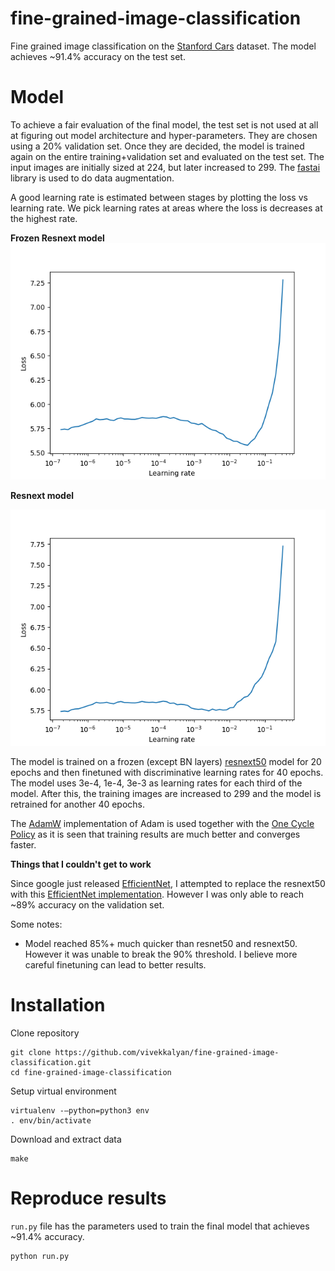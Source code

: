# fine-grained-image-classification

Fine grained image classification on the [Stanford Cars](http://ai.stanford.edu/~jkrause/cars/car_dataset.html) dataset. The model achieves ~91.4% accuracy on the test set.

# Model

To achieve a fair evaluation of the final model, the test set is not used at all at figuring out model architecture and hyper-parameters. They are chosen using a 20% validation set. Once they are decided, the model is trained again on the entire training+validation set and evaluated on the test set. The input images are initially sized at 224, but later increased to 299. The [fastai](https://github.com/fastai/fastai) library is used to do data augmentation.

A good learning rate is estimated between stages by plotting the loss vs learning rate. We pick learning rates at areas where the loss is decreases at the highest rate.

**Frozen Resnext model**
![Frozen loss plot](loss_plot_frozen.png)

**Resnext model**

![Unfrozen loss plot](loss_plot_unfrozen.png)

The model is trained on a frozen (except BN layers) [resnext50](https://arxiv.org/abs/1611.05431) model for 20 epochs and then finetuned with discriminative learning rates for 40 epochs. The model uses 3e-4, 1e-4, 3e-3 as learning rates for each third of the model. After this, the training images are increased to 299 and the model is retrained for another 40 epochs.

The [AdamW](https://arxiv.org/abs/1711.05101) implementation of Adam is used together with the [One Cycle Policy](https://arxiv.org/abs/1803.09820) as it is seen that training results are much better and converges faster.

**Things that I couldn't get to work**

Since google just released [EfficientNet](https://ai.googleblog.com/2019/05/efficientnet-improving-accuracy-and.html), I attempted to replace the resnext50 with this [EfficientNet implementation](https://github.com/lukemelas/EfficientNet-PyTorch). However I was only able to reach ~89% accuracy on the validation set. 

Some notes:

* Model reached 85%+ much quicker than resnet50 and resnext50. However it was unable to break the 90% threshold. I believe more careful finetuning can lead to better results.


# Installation

Clone repository

```
git clone https://github.com/vivekkalyan/fine-grained-image-classification.git
cd fine-grained-image-classification
```

Setup virtual environment

```
virtualenv -—python=python3 env
. env/bin/activate
```

Download and extract data

```
make
```

# Reproduce results

`run.py` file has the parameters used to train the final model that achieves ~91.4% accuracy.

```
python run.py
```